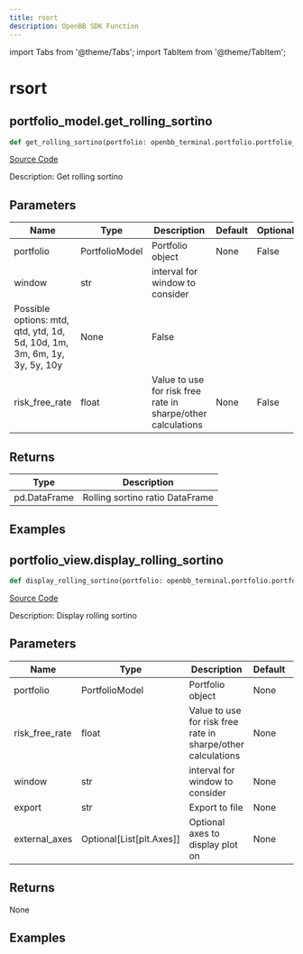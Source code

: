 ```yaml
---
title: rsort
description: OpenBB SDK Function
---
```


import Tabs from '@theme/Tabs';
import TabItem from '@theme/TabItem';

# rsort

<Tabs>
<TabItem value="model" label="Model" default>

## portfolio_model.get_rolling_sortino

```python title='openbb_terminal/portfolio/portfolio_model.py'
def get_rolling_sortino(portfolio: openbb_terminal.portfolio.portfolio_model.PortfolioModel, risk_free_rate: float, window: str) -> DataFrame:
```
[Source Code](https://github.com/OpenBB-finance/OpenBBTerminal/tree/main/openbb_terminal/portfolio/portfolio_model.py#L1511)

Description: Get rolling sortino

## Parameters

| Name | Type | Description | Default | Optional |
| ---- | ---- | ----------- | ------- | -------- |
| portfolio | PortfolioModel | Portfolio object | None | False |
| window | str | interval for window to consider
Possible options: mtd, qtd, ytd, 1d, 5d, 10d, 1m, 3m, 6m, 1y, 3y, 5y, 10y | None | False |
| risk_free_rate | float | Value to use for risk free rate in sharpe/other calculations | None | False |

## Returns

| Type | Description |
| ---- | ----------- |
| pd.DataFrame | Rolling sortino ratio DataFrame |

## Examples



</TabItem>
<TabItem value="view" label="View">

## portfolio_view.display_rolling_sortino

```python title='openbb_terminal/portfolio/portfolio_view.py'
def display_rolling_sortino(portfolio: openbb_terminal.portfolio.portfolio_model.PortfolioModel, risk_free_rate: float, window: str, export: str, external_axes: Union[List[matplotlib.axes._axes.Axes], NoneType]) -> None:
```
[Source Code](https://github.com/OpenBB-finance/OpenBBTerminal/tree/main/openbb_terminal/portfolio/portfolio_view.py#L902)

Description: Display rolling sortino

## Parameters

| Name | Type | Description | Default | Optional |
| ---- | ---- | ----------- | ------- | -------- |
| portfolio | PortfolioModel | Portfolio object | None | False |
| risk_free_rate | float | Value to use for risk free rate in sharpe/other calculations | None | False |
| window | str | interval for window to consider | None | False |
| export | str | Export to file | None | False |
| external_axes | Optional[List[plt.Axes]] | Optional axes to display plot on | None | False |

## Returns

None

## Examples



</TabItem>
</Tabs>